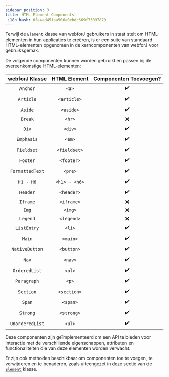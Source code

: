```yaml
---
sidebar_position: 3
title: HTML Element Components
_i18n_hash: 6fa4ad451aa506a0ebdc669f73097879
---
```

Terwijl de `Element` klasse van webforJ gebruikers in staat stelt om HTML-elementen in hun applicaties te creëren, is er een suite van standaard HTML-elementen opgenomen in de kerncomponenten van webforJ voor gebruiksgemak.

De volgende componenten kunnen worden gebruikt en passen bij de overeenkomstige HTML-elementen:

|webforJ Klasse|HTML Element|Componenten Toevoegen?|  
|:--:|:--:|:--:|  
|`Anchor`|`<a>`| ✔️ |  
|`Article`|`<article>`| ✔️ |  
|`Aside`|`<aside>`| ✔️ |  
|`Break`|`<hr>`| ❌ |  
|`Div`|`<div>`| ✔️ |  
|`Emphasis`|`<em>`| ✔️ |  
|`Fieldset`|`<fieldset>`| ✔️ |  
|`Footer`|`<footer>`| ✔️ |  
|`FormattedText`|`<pre>`| ✔️ |  
|`H1 - H6`|`<h1> - <h6>`| ✔️ |  
|`Header`|`<header>`| ✔️ |  
|`Iframe`|`<iframe>`| ❌ |  
|`Img`|`<img>`| ❌ |  
|`Legend`|`<legend>`| ❌ |  
|`ListEntry`|`<li>`| ✔️ |  
|`Main`|`<main>`| ✔️ |  
|`NativeButton`|`<button>`| ✔️ |  
|`Nav`|`<nav>`| ✔️ |  
|`OrderedList`|`<ol>`| ✔️ |  
|`Paragraph`|`<p>`| ✔️ |  
|`Section`|`<section>`| ✔️ |  
|`Span`|`<span>`| ✔️ |  
|`Strong`|`<strong>`| ✔️ |  
|`UnorderedList`|`<ul>`| ✔️ |  

Deze componenten zijn geïmplementeerd om een API te bieden voor interactie met de verschillende eigenschappen, attributen en functionaliteiten die van deze elementen worden verwacht.

Er zijn ook methoden beschikbaar om componenten toe te voegen, te verwijderen en te benaderen, zoals uiteengezet in deze sectie van de [`Element`](../elements.md#component-interaction) klasse.
